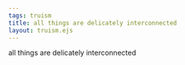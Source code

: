 ```yaml
---
tags: truism
title: all things are delicately interconnected
layout: truism.ejs
---
```


all things are delicately interconnected